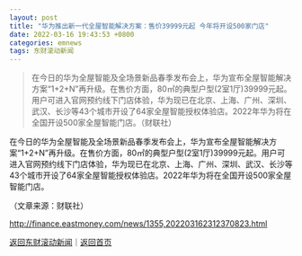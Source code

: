 ```yaml
---
layout: post
title: "华为推出新一代全屋智能解决方案：售价39999元起 今年将开设500家门店"
date: 2022-03-16 19:43:53 +0800
categories: emnews
tags: 东财滚动新闻
---
```

> 在今日的华为全屋智能及全场景新品春季发布会上，华为宣布全屋智能解决方案“1+2+N”再升级。在售价方面，80㎡的典型户型(2室1厅)39999元起。用户可进入官网预约线下门店体验，华为现已在北京、上海、广州、深圳、武汉、长沙等43个城市开设了64家全屋智能授权体验店。2022年华为将在全国开设500家全屋智能门店。（财联社）

<p>在今日的华为全屋智能及全场景新品春季发布会上，华为宣布全屋智能解决方案“1+2+N”再升级。在售价方面，80㎡的典型户型(2室1厅)39999元起。用户可进入官网预约线下门店体验，华为现已在北京、上海、广州、深圳、武汉、长沙等43个城市开设了64家全屋智能授权体验店。2022年华为将在全国开设500家全屋智能门店。</p><p class="em_media">（文章来源：财联社）</p>

<http://finance.eastmoney.com/news/1355,202203162312370823.html>

[返回东财滚动新闻](//finews.withounder.com/emnews/)｜[返回首页](//finews.withounder.com/)